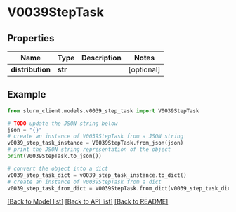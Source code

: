 # V0039StepTask


## Properties

Name | Type | Description | Notes
------------ | ------------- | ------------- | -------------
**distribution** | **str** |  | [optional] 

## Example

```python
from slurm_client.models.v0039_step_task import V0039StepTask

# TODO update the JSON string below
json = "{}"
# create an instance of V0039StepTask from a JSON string
v0039_step_task_instance = V0039StepTask.from_json(json)
# print the JSON string representation of the object
print(V0039StepTask.to_json())

# convert the object into a dict
v0039_step_task_dict = v0039_step_task_instance.to_dict()
# create an instance of V0039StepTask from a dict
v0039_step_task_from_dict = V0039StepTask.from_dict(v0039_step_task_dict)
```
[[Back to Model list]](../README.md#documentation-for-models) [[Back to API list]](../README.md#documentation-for-api-endpoints) [[Back to README]](../README.md)


